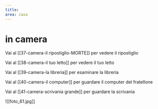 ```yaml
---
title: 
area: casa
---
```

# in camera

Vai al [[37-camera-il ripostiglio-MORTE]] per vedere il ripostiglio

Vai al [[38-camera-il tuo letto]] per vedere il tuo letto

Vai al [[39-camera-la libreria]] per esaminare la libreria

Vai al [[40-camera-il computer]] per guardare il computer del fratellone

Vai al [[41-camera-scrivania grande]] per guardare la scrivania

![[foto_61.jpg]]